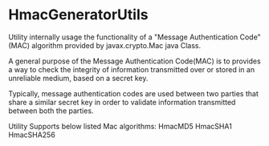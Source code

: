 # HmacGeneratorUtils


Utility internally usage the functionality of a "Message Authentication Code" (MAC) algorithm provided by javax.crypto.Mac java Class.

A general purpose of the  Message Authentication Code(MAC) is to provides a way to check the integrity of information transmitted over or stored in an unreliable medium, based on a secret key.

Typically, message authentication codes are used between two parties that share a similar secret key in order to validate information transmitted between both the parties.

Utility Supports below listed Mac algorithms:
HmacMD5
HmacSHA1
HmacSHA256

